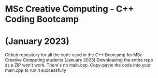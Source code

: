 # MSc Creative Computing - C++ Coding Bootcamp
# (January 2023)

Github repository for all the code used in the C++ Bootcamp for MSc Creative Computing students (January 2023)
Downloading the entire repo as a ZIP won't work. There's no main.cpp.
Copy-paste the code into your main.cpp to run it successfully
